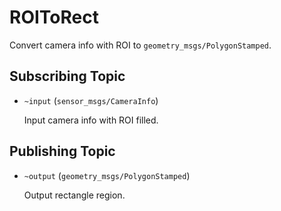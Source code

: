 # ROIToRect
Convert camera info with ROI to `geometry_msgs/PolygonStamped`.

## Subscribing Topic
* `~input` (`sensor_msgs/CameraInfo`)

  Input camera info with ROI filled.

## Publishing Topic
* `~output` (`geometry_msgs/PolygonStamped`)

  Output rectangle region.
